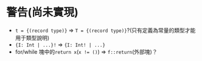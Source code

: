 # 警告(尚未實現)

* `t = {(record type)}` => `T = {(record type)}`?(只有定義為常量的類型才能用于類型說明)
* `{I: Int | ...}!` => `{I: Int! | ...}`
* for/while 塊中的`return x`(`x != ()`) => `f::return`(外部塊)？